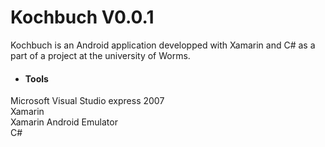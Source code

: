 # Kochbuch V0.0.1

Kochbuch is an Android application developped with Xamarin and C# as a part of a project at the university of Worms.

* #### Tools   
Microsoft Visual Studio express 2007  
Xamarin  
Xamarin Android Emulator   
C#